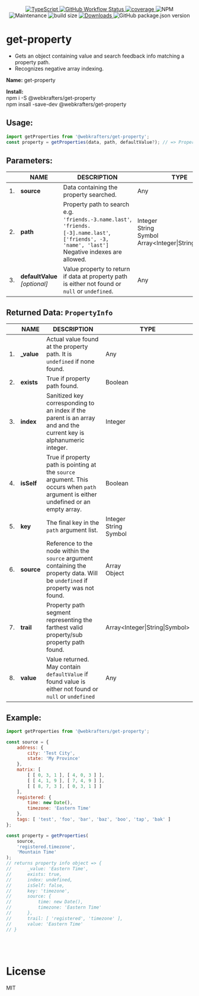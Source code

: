 
<p align="center">
	<a href="https://typescriptlang.org">
		<img alt="TypeScript" src="https://badgen.net/badge/icon/typescript?icon=typescript&label">
	</a>
	<a href="https://github.com/webKrafters/get-property/actions">
		<img alt="GitHub Workflow Status" src="https://img.shields.io/github/actions/workflow/status/webKrafters/get-property/test.yml">
	</a>
	<a href="https://coveralls.io/github/webKrafters/get-property">
		<img alt="coverage" src="https://img.shields.io/coveralls/github/webKrafters/get-property">
	</a>
	<img alt="NPM" src="https://img.shields.io/npm/l/@webkrafters/get-property">
	<img alt="Maintenance" src="https://img.shields.io/maintenance/yes/2032">
	<img alt="build size" src="https://img.shields.io/bundlephobia/minzip/@webkrafters/get-property?label=bundle%20size">
	<a href="https://www.npmjs.com/package/@webKrafters/get-property">
		<img alt="Downloads" src="https://img.shields.io/npm/dt/@webkrafters/get-property.svg">
	</a>
	<img alt="GitHub package.json version" src="https://img.shields.io/github/package-json/v/webKrafters/get-property">
</p>

# get-property
<ul>
	<li>Gets an object containing value and search feedback info matching a property path.</li>
	<li>Recognizes negative array indexing.</li>
</ul>

<p><b>Name:</b> get-property</p>
<p>
	<b>Install:</b><br />
	npm i -S @webkrafters/get-property<br />
	npm insall -save-dev @webkrafters/get-property<br />
</p>

## Usage:

```jsx
import getProperties from '@webkrafters/get-property';
const property = getProperties(data, path, defaultValue?); // => PropertyInfo
```

## Parameters:
<table>
	<thead>
		<th></th>
		<th>NAME</th>
		<th>DESCRIPTION</th>
		<th>TYPE</th>
		<th>DEFAULT</th>
	</thead>
	<tbody>
		<tr>
			<td>1.</td>
			<td><b>source</b></td>
			<td>Data containing the property searched.</td>
			<td>Any</td>
			<td>N.A.</td>
		</tr>
		<tr>
			<td>2.</td>
			<td><b>path</b></td>
			<td>
				Property path to search e.g.<br />
				<code>'friends.-3.name.last'</code>,<br />
				<code>'friends.[-3].name.last'</code>,<br />
				<code>['friends', -3, 'name', 'last']</code><br />
				Negative indexes are allowed.
			</td>
			<td>
				Integer<br />
				String<br />
				Symbol<br />
				Array&lt;Integer|String|Symbol&gt;
			</td>
			<td>N.A.</td>
		</tr>
		<tr>
			<td>3.</td>
			<td>
				<b>defaultValue</b><br />
				<i>[optional]</i>
			</td>
			<td>
				Value property to return if data at property path is either not found or <code>null</code> or <code>undefined</code>.
			</td>
			<td>Any</td>
			<td>Undefined</td>
		</tr>
	</tbody>
</table>

<h2>Returned Data: <code>PropertyInfo</code></h2>
<table>
	<thead>
		<th></th>
		<th>NAME</th>
		<th>DESCRIPTION</th>
		<th>TYPE</th>
	</thead>
	<tbody>
		<tr>
			<td>1.</td>
			<td><b>_value</b></td>
			<td>
				Actual value found at the property path. It is <code>undefined</code> if none found.
			</td>
			<td>Any</td>
		</tr>
		<tr>
			<td>2.</td>
			<td><b>exists</b></td>
			<td>True if property path found.</td>
			<td>Boolean</td>
		</tr>
		<tr>
			<td>3.</td>
			<td><b>index</b></td>
			<td>
				Sanitized key corresponding to an index if the parent is an array and and the current key is alphanumeric integer.
			</td>
			<td>Integer</td>
		</tr>
		<tr>
			<td>4.</td>
			<td><b>isSelf</b></td>
			<td>
				True if property path is pointing at the <code>source</code> argument. This occurs when <code>path</code> argument is either undefined or an empty array.
			</td>
			<td>Boolean</td>
		</tr>
		<tr>
			<td>5.</td>
			<td><b>key</b></td>
			<td>
				The final key in the <code>path</code> argument list.
			</td>
			<td>
				Integer<br />
				String<br />
				Symbol
			</td>
		</tr>
		<tr>
			<td>6.</td>
			<td><b>source</b></td>
			<td>
				Reference to the node within the <code>source</code> argument containing the property data. Will be <code>undefined</code> if property was not found.
			</td>
			<td>
				Array<br />
				Object
			</td>
		</tr>
		<tr>
			<td>7.</td>
			<td><b>trail</b></td>
			<td>
				Property path segment representing the farthest valid property/sub property path found.
			</td>
			<td>Array&lt;Integer|String|Symbol&gt;</td>
		</tr>
		<tr>
			<td>8.</td>
			<td><b>value</b></td>
			<td>
				Value returned. May contain <code>defaultValue</code> if found value is either not found or <code>null</code> or <code>undefined</code>
			</td>
			<td>Any</td>
		</tr>
	</tbody>
</table>

## Example:
```jsx
import getProperties from '@webkrafters/get-property';

const source = {
    address: {
        city: 'Test City',
        state: 'My Province'
    },
    matrix: [
        [ [ 0, 3, 1 ], [ 4, 0, 3 ] ],
        [ [ 4, 1, 9 ], [ 7, 4, 9 ] ],
        [ [ 8, 7, 3 ], [ 0, 3, 1 ] ]
    ],
    registered: {
        time: new Date(),
        timezone: 'Eastern Time'
    },
    tags: [ 'test', 'foo', 'bar', 'baz', 'boo', 'tap', 'bak' ]
};

const property = getProperties(
	source,
	'registered.timezone',
	'Mountain Time'
);
// returns property info object => {
// 		_value: 'Eastern Time',
// 		exists: true,
// 		index: undefined,
// 		isSelf: false,
// 		key: 'timezone',
// 		source: {
// 		    time: new Date(),
// 		    timezone: 'Eastern Time'
// 		},
// 		trail: [ 'registered', 'timezone' ],
// 		value: 'Eastern Time'
// }
```
<br /> <br />

# License

MIT
